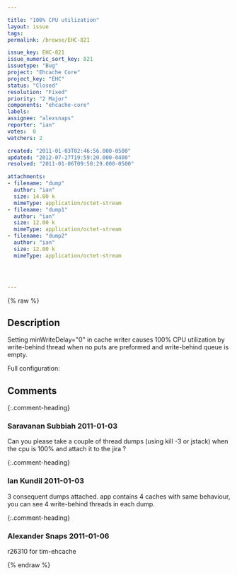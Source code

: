 ```yaml
---

title: "100% CPU utilization"
layout: issue
tags: 
permalink: /browse/EHC-821

issue_key: EHC-821
issue_numeric_sort_key: 821
issuetype: "Bug"
project: "Ehcache Core"
project_key: "EHC"
status: "Closed"
resolution: "Fixed"
priority: "2 Major"
components: "ehcache-core"
labels: 
assignee: "alexsnaps"
reporter: "ian"
votes:  0
watchers: 2

created: "2011-01-03T02:46:56.000-0500"
updated: "2012-07-27T19:59:20.000-0400"
resolved: "2011-01-06T09:50:29.000-0500"

attachments:
- filename: "dump"
  author: "ian"
  size: 14.00 k
  mimeType: application/octet-stream
- filename: "dump1"
  author: "ian"
  size: 12.00 k
  mimeType: application/octet-stream
- filename: "dump2"
  author: "ian"
  size: 12.00 k
  mimeType: application/octet-stream




---
```


{% raw %}

## Description

<div markdown="1" class="description">

Setting minWriteDelay="0" in cache writer causes 100% CPU utilization by write-behind thread when no puts are preformed and write-behind queue is empty.

Full configuration:
<cache name="u" maxElementsInMemory="10000" eternal="false"
		overflowToDisk="false" diskSpoolBufferSizeMB="20" timeToIdleSeconds="60"
		timeToLiveSeconds="60" memoryStoreEvictionPolicy="LFU" copyOnRead="true"
		copyOnWrite="false">
		<cacheEventListenerFactory
			class="net.sf.ehcache.distribution.RMICacheReplicatorFactory"
			properties="replicateAsynchronously=true, replicatePuts=true, replicateUpdates=true, 
			replicateUpdatesViaCopy=true, replicateRemovals=true,asynchronousReplicationIntervalMillis=10 "/>
		<cacheLoaderFactory class="com.rsa.cache.CacheDAOLoaderFactory"/>
		<bootstrapCacheLoaderFactory
			class="net.sf.ehcache.distribution.RMIBootstrapCacheLoaderFactory"
			properties="bootstrapAsynchronously=true, maximumChunkSizeBytes=5000000"
			propertySeparator=","/>
		<cacheWriter writeMode="write-behind" maxWriteDelay="2"
			minWriteDelay="0" rateLimitPerSecond="100" writeCoalescing="false"
			writeBatching="true" writeBatchSize="100" retryAttempts="2"
			retryAttemptDelaySeconds="5">
			<cacheWriterFactory class="com.rsa.cache.CacheDAOWriterFactory" />
		</cacheWriter>
	</cache>


</div>

## Comments


{:.comment-heading}
### **Saravanan Subbiah** <span class="date">2011-01-03</span>

<div markdown="1" class="comment">

Can you please take a couple of thread dumps (using kill -3 or jstack) when the cpu is 100% and attach it to the jira ? 

</div>


{:.comment-heading}
### **Ian Kundil** <span class="date">2011-01-03</span>

<div markdown="1" class="comment">

3 consequent dumps attached. app contains 4 caches with same behaviour, you can see 4 write-behind threads in each dump. 

</div>


{:.comment-heading}
### **Alexander Snaps** <span class="date">2011-01-06</span>

<div markdown="1" class="comment">

r26310 for tim-ehcache

</div>



{% endraw %}
